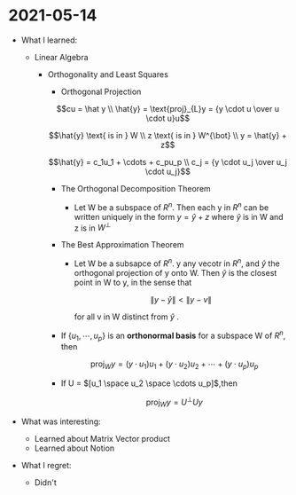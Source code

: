 # 2021-05-14

- What I learned:
    - Linear Algebra
        - Orthogonality and Least Squares
            - Orthogonal Projection

            $$cu = \hat y \\
            \hat{y} = \text{proj}_{L}y = {y \cdot u \over u \cdot u}u$$

            $$\hat{y} \text{ is in } W \\
            z \text{ is in } W^{\bot} \\
            y = \hat{y} + z$$

            $$\hat{y} = c_1u_1 + \cdots + c_pu_p \\
            c_j = {y \cdot u_j \over u_j \cdot u_j}$$

            - The Orthogonal Decomposition Theorem
                - Let W be a subspace of $R^n$. Then each y in $R^n$ can be written uniquely in the form $y = \hat{y} + z$ where $\hat{y}$ is in W and z is in $W^{\bot}$
            - The Best Approximation Theorem
                - Let W be a subsapce of $R^n$. y any vecotr in $R^n$, and $\hat {y}$  the orthogonal projection of y onto W. Then $\hat {y}$  is the closest point in W to y, in the sense that

                    $$\lVert y- \hat{y} \rVert < \lVert y- v \rVert$$

                    for all v in W distinct from $\hat {y}$ .

            - If $\left\{ u_1,\cdots,u_p \right\}$ is an **orthonormal basis** for a subspace W of $R^n$, then

                $$\text{proj}_{W}y = (y \cdot u_1)u_1 + (y \cdot u_2)u_2 + \cdots +(y \cdot u_p)u_p $$

            - If U = $[u_1 \space u_2 \space \cdots u_p]$,then

                $$\text{proj}_{W}y = U^{\bot}Uy$$

- What was interesting:
    - Learned about Matrix Vector product
    - Learned about Notion
- What I regret:
    - Didn't